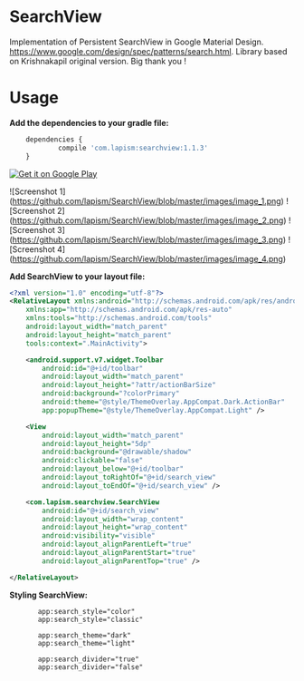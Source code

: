 # SearchView

Implementation of Persistent SearchView in Google Material Design. 
https://www.google.com/design/spec/patterns/search.html. 
Library based on Krishnakapil original version. 
Big thank you !

# Usage
**Add the dependencies to your gradle file:**
```javascript
	dependencies {
    		compile 'com.lapism:searchview:1.1.3'
	}
```

<a href="https://play.google.com/store/apps/details?id=com.ocman.searchviewapp">
  <img alt="Get it on Google Play"
       src="https://github.com/lapism/SearchView/blob/master/images/google_play.png" />
</a>


![Screenshot 1]
(https://github.com/lapism/SearchView/blob/master/images/image_1.png)    ![Screenshot 2]
(https://github.com/lapism/SearchView/blob/master/images/image_2.png)    ![Screenshot 3]
(https://github.com/lapism/SearchView/blob/master/images/image_3.png)    ![Screenshot 4]
(https://github.com/lapism/SearchView/blob/master/images/image_4.png)    

**Add SearchView to your layout file:**

```xml
<?xml version="1.0" encoding="utf-8"?>
<RelativeLayout xmlns:android="http://schemas.android.com/apk/res/android"
    xmlns:app="http://schemas.android.com/apk/res-auto"
    xmlns:tools="http://schemas.android.com/tools"
    android:layout_width="match_parent"
    android:layout_height="match_parent"
    tools:context=".MainActivity">

    <android.support.v7.widget.Toolbar
        android:id="@+id/toolbar"
        android:layout_width="match_parent"
        android:layout_height="?attr/actionBarSize"
        android:background="?colorPrimary"
        android:theme="@style/ThemeOverlay.AppCompat.Dark.ActionBar"
        app:popupTheme="@style/ThemeOverlay.AppCompat.Light" />

    <View
        android:layout_width="match_parent"
        android:layout_height="5dp"
        android:background="@drawable/shadow"
        android:clickable="false"
        android:layout_below="@+id/toolbar"
        android:layout_toRightOf="@+id/search_view"
        android:layout_toEndOf="@+id/search_view" />

    <com.lapism.searchview.SearchView
        android:id="@+id/search_view"
        android:layout_width="wrap_content"
        android:layout_height="wrap_content"
        android:visibility="visible"
        android:layout_alignParentLeft="true"
        android:layout_alignParentStart="true"
        android:layout_alignParentTop="true" />

</RelativeLayout>
```

**Styling SearchView:**
```
       app:search_style="color"
       app:search_style="classic"

       app:search_theme="dark"
       app:search_theme="light"

       app:search_divider="true"
       app:search_divider="false"
```
